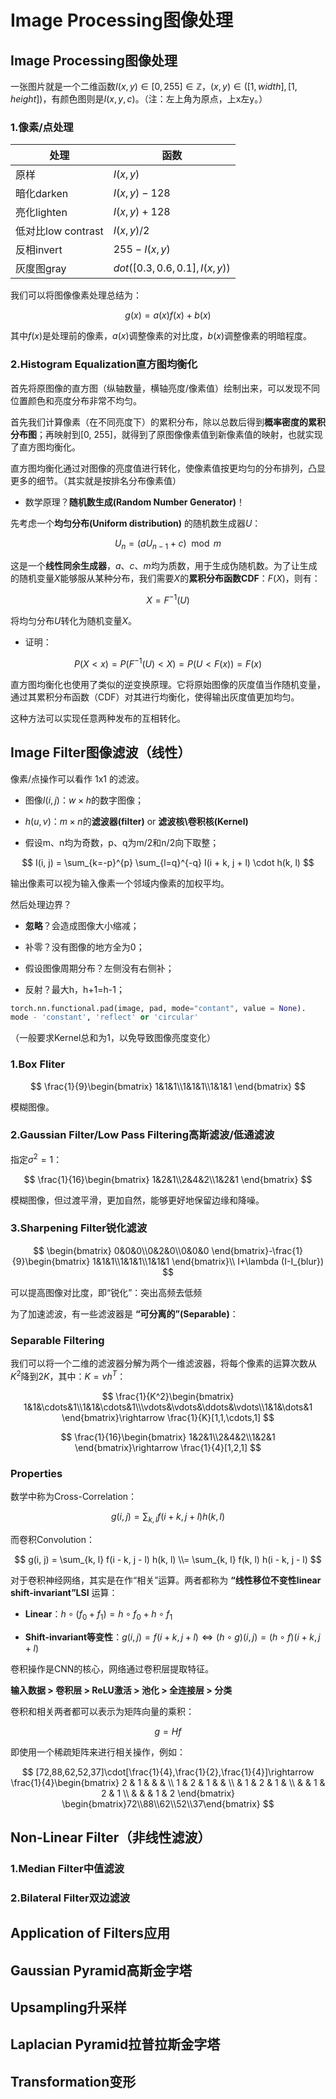 # Image Processing图像处理

## Image Processing图像处理

一张图片就是一个二维函数$I(x, y)\in[0,255]\in\mathbb{Z}$，$(x,y)\in([1,width],[1,height])$，有颜色图则是$I(x, y,c)$。（注：左上角为原点，上x左y。）

### 1.像素/点处理

| 处理              | 函数                          |
| --------------- | --------------------------- |
| 原样              | $I(x,y)$                    |
| 暗化darken        | $I(x,y)-128$                |
| 亮化lighten       | $I(x,y)+128$                |
| 低对比low contrast | $I(x,y)/2$                  |
| 反相invert        | $255-I(x,y)$                |
| 灰度图gray         | $dot([0.3,0.6,0.1],I(x,y))$ |

我们可以将图像像素处理总结为：

$$
g(x)=a(x)f(x)+b(x)
$$

其中$f(x)$是处理前的像素，$a(x)$调整像素的对比度，$b(x)$调整像素的明暗程度。

### 2.Histogram Equalization直方图均衡化

首先将原图像的直方图（纵轴数量，横轴亮度/像素值）绘制出来，可以发现不同位置颜色和亮度分布非常不均匀。

首先我们计算像素（在不同亮度下）的累积分布，除以总数后得到**概率密度的累积分布图**；再映射到[0, 255]，就得到了原图像像素值到新像素值的映射，也就实现了直方图均衡化。

直方图均衡化通过对图像的亮度值进行转化，使像素值按更均匀的分布排列，凸显更多的细节。（其实就是按排名分布像素值）

- 数学原理？**随机数生成(Random Number Generator)**！

先考虑一个**均匀分布(Uniform distribution)** 的随机数生成器$U$：

$$
U_n=(aU_{n-1}+c)\mod{m}
$$

这是一个**线性同余生成器**，$a$、$c$、$m$均为质数，用于生成伪随机数。为了让生成的随机变量$X$能够服从某种分布，我们需要$X$的**累积分布函数CDF**：$F(X)$，则有：

$$
X=F^{-1}(U)
$$

将均匀分布$U$转化为随机变量$X$。

- 证明：

$$
P(X < x)=P(F^{-1}(U) < X)=P(U<F(x))=F(x)
$$

直方图均衡化也使用了类似的逆变换原理。它将原始图像的灰度值当作随机变量，通过其累积分布函数（CDF）对其进行均衡化，使得输出灰度值更加均匀。

这种方法可以实现任意两种发布的互相转化。

## Image Filter图像滤波（线性）

像素/点操作可以看作 1x1 的滤波。

- 图像$I(i,j)$：$w\times h$的数字图像；

- $h(u,v)$：$m\times n$的**滤波器(filter)** or **滤波核\卷积核(Kernel)**

- 假设m、n均为奇数，p、q为m/2和n/2向下取整；

$$
I(i, j) = \sum_{k=-p}^{p} \sum_{l=q}^{-q} I(i + k, j + l) \cdot h(k, l)
$$

输出像素可以视为输入像素一个邻域内像素的加权平均。

然后处理边界？

- **忽略**？会造成图像大小缩减；

- 补零？没有图像的地方全为0；

- 假设图像周期分布？左侧没有右侧补；

- 反射？最大h，h+1=h-1；

```python
torch.nn.functional.pad(image, pad, mode="contant", value = None).
mode - 'constant', 'reflect' or 'circular'
```

（一般要求Kernel总和为1，以免导致图像亮度变化）

### 1.Box Fliter

$$
\frac{1}{9}\begin{bmatrix}
1&1&1\\1&1&1\\1&1&1
\end{bmatrix}
$$

模糊图像。

### 2.Gaussian Filter/Low Pass Filtering高斯滤波/低通滤波

指定$\sigma^2 =1$：

$$
\frac{1}{16}\begin{bmatrix}
1&2&1\\2&4&2\\1&2&1
\end{bmatrix}
$$

模糊图像，但过渡平滑，更加自然，能够更好地保留边缘和降噪。

### 3.Sharpening Filter锐化滤波

$$
\begin{bmatrix}
0&0&0\\0&2&0\\0&0&0
\end{bmatrix}-\frac{1}{9}\begin{bmatrix}
1&1&1\\1&1&1\\1&1&1
\end{bmatrix}\\
I+\lambda (I-I_{blur})
$$

可以提高图像对比度，即“锐化”：突出高频去低频

为了加速滤波，有一些滤波器是 **“可分离的”(Separable)**：

### Separable Filtering

我们可以将一个二维的滤波器分解为两个一维滤波器，将每个像素的运算次数从$K^2$降到$2K$，其中：$K=vh^T$：

$$
\frac{1}{K^2}\begin{bmatrix}
1&1&\cdots&1\\1&1&\cdots&1\\\vdots&\vdots&\ddots&\vdots\\1&1&\dots&1
\end{bmatrix}\rightarrow
\frac{1}{K}[1,1,\cdots,1]
$$

$$
\frac{1}{16}\begin{bmatrix}
1&2&1\\2&4&2\\1&2&1
\end{bmatrix}\rightarrow
\frac{1}{4}[1,2,1]
$$

### Properties

数学中称为Cross-Correlation：

$$
g(i, j) = \sum_{k, l} f(i + k, j + l) h(k, l)
$$

而卷积Convolution：

$$
g(i, j) = \sum_{k, l} f(i - k, j - l) h(k, l)
\\= \sum_{k, l} f(k, l) h(i - k, j - l)
$$

对于卷积神经网络，其实是在作“相关”运算。两者都称为 **“线性移位不变性linear shift-invariant”LSI** 运算：

- **Linear**：$h \circ (f_0 + f_1) = h \circ f_0 + h \circ f_1$

- **Shift-invariant等变性**：$g(i, j) = f(i + k, j + l) \iff (h \circ g)(i, j) = (h \circ f)(i + k, j + l)$

卷积操作是CNN的核心，网络通过卷积层提取特征。

**输入数据 > 卷积层 > ReLU激活 > 池化 > 全连接层 > 分类**

卷积和相关两者都可以表示为矩阵向量的乘积：

$$
g=Hf
$$

即使用一个稀疏矩阵来进行相关操作，例如：

$$
[72,88,62,52,37]\cdot[\frac{1}{4},\frac{1}{2},\frac{1}{4}]\rightarrow
\frac{1}{4}\begin{bmatrix}
   2 & 1 &   &   &   \\
   1 & 2 & 1 &   &   \\
     & 1 & 2 & 1 &   \\
     &   & 1 & 2 & 1 \\
     &   &   & 1 & 2
   \end{bmatrix}
\begin{bmatrix}72\\88\\62\\52\\37\end{bmatrix}
$$

## Non-Linear Filter（非线性滤波）

### 1.Median Filter中值滤波

### 2.Bilateral Filter双边滤波

## Application of Filters应用

## Gaussian Pyramid高斯金字塔

## Upsampling升采样

## Laplacian Pyramid拉普拉斯金字塔

## Transformation变形
